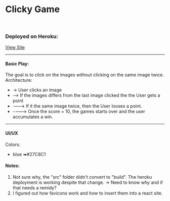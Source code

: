 # Clicky Game
<br>

### **Deployed on Heroku:**
[View Site](https://obscure-anchorage-84538.herokuapp.com/)
<hr>

#### Basic Play:
The goal is to click on the images without clicking on the same image twice.
<br>
Architecture:
- -> User clicks an image
- --> If the images differs from the last image clicked the the User gets a point
- ---> If it the same image twice, then the User looses a point.
- ----> Once the score = 10, the games starts over and the user accumulates a win.
<hr>

#### UI/UX

Colors:<br>
- blue &#10144;#27C8C1
#### Notes:
1. Not sure why, the "src" folder didn't convert to "build". The heroku deployment is working despite that change. -> Need to know why and if that needs a remidy?
2. I figured out how favicons work and how to insert them into a react site.